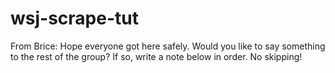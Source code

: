 # wsj-scrape-tut

From Brice:  Hope everyone got here safely. Would you like to say something to the rest of the group? If so, write a note below in order. No skipping!
